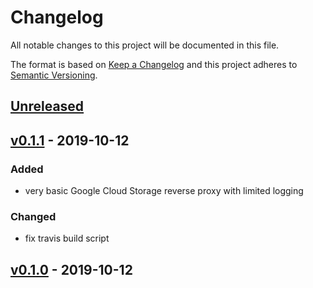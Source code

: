 # Changelog
All notable changes to this project will be documented in this file.

The format is based on [Keep a Changelog](http://keepachangelog.com/en/1.0.0/)
and this project adheres to [Semantic Versioning](http://semver.org/spec/v2.0.0.html).

## [Unreleased]
## [v0.1.1] - 2019-10-12
### Added
- very basic Google Cloud Storage reverse proxy with limited logging

### Changed
- fix travis build script
## [v0.1.0] - 2019-10-12


[Unreleased]: https://github.com/helstern/kommol/compare/v0.1.1...HEAD
[v0.1.1]: https://github.com/helstern/kommol/compare/TAIL...v0.1.1
[v0.1.0]: https://github.com/helstern/kommol/compare/cbcc6ff...v0.1.0
